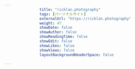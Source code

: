 ---
                title: "ricklan.photography"
                tags: [パーソナルサイト]
                externalUrl: "https://ricklan.photography"
                weight: 47
                showDate: false
                showAuthor: false
                showReadingTime: false
                showEdit: false
                showLikes: false
                showViews: false
                layoutBackgroundHeaderSpace: false
                ---

